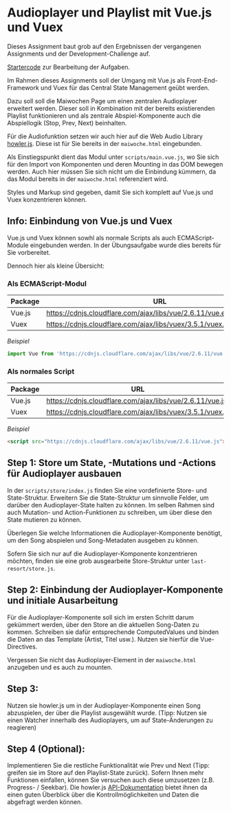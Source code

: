 # Audioplayer und Playlist mit Vue.js und Vuex

Dieses Assignment baut grob auf den Ergebnissen der vergangenen Assignments und der Development-Challenge auf.

[Startercode](https://github.com/jhfpereira/feature-playlist-vue-startercode) zur Bearbeitung der Aufgaben.


Im Rahmen dieses Assignments soll der Umgang mit Vue.js als Front-End-Framework und Vuex für das Central State Management geübt werden.

Dazu soll soll die Maiwochen Page um einen zentralen Audioplayer erweitert werden. Dieser soll in Kombination mit der bereits existierenden Playlist funktionieren und als zentrale Abspiel-Komponente auch die Abspiellogik (Stop, Prev, Next) beinhalten.

Für die Audiofunktion setzen wir auch hier auf die Web Audio Library [howler.js](https://howlerjs.com/). Diese ist für Sie bereits in der `maiwoche.html` eingebunden.


Als Einstiegspunkt dient das Modul unter `scripts/main.vue.js`, wo Sie sich für den Import von Komponenten und deren Mounting in das DOM bewegen werden. Auch hier müssen Sie sich nicht um die Einbindung kümmern, da das Modul bereits in der `maiwoche.html` referenziert wird.


Styles und Markup sind gegeben, damit Sie sich komplett auf Vue.js und Vuex konzentrieren können.


## Info: Einbindung von Vue.js und Vuex
Vue.js und Vuex können sowhl als normale Scripts als auch ECMAScript-Module eingebunden werden.
In der Übungsaufgabe wurde dies bereits für Sie vorbereitet.

Dennoch hier als kleine Übersicht:

### Als ECMAScript-Modul

| Package | URL                                                          |
| ------- | ------------------------------------------------------------ |
| Vue.js  | https://cdnjs.cloudflare.com/ajax/libs/vue/2.6.11/vue.esm.browser.js |
| Vuex    | https://cdnjs.cloudflare.com/ajax/libs/vuex/3.5.1/vuex.esm.browser.js |


*Beispiel* 
```javascript
import Vue from 'https://cdnjs.cloudflare.com/ajax/libs/vue/2.6.11/vue.esm.browser.js';
```


### Als normales Script

| Package | URL                                                          |
| ------- | ------------------------------------------------------------ |
| Vue.js  | https://cdnjs.cloudflare.com/ajax/libs/vue/2.6.11/vue.js |
| Vuex    | https://cdnjs.cloudflare.com/ajax/libs/vuex/3.5.1/vuex.js |


*Beispiel* 
```html
<script src="https://cdnjs.cloudflare.com/ajax/libs/vue/2.6.11/vue.js"></script>
```


## Step 1: Store um State, -Mutations und -Actions für Audioplayer ausbauen
In der `scripts/store/index.js` finden Sie eine vordefinierte Store- und State-Struktur.
Erweitern Sie die State-Struktur um sinnvolle Felder, um darüber den Audioplayer-State halten zu können.
Im selben Rahmen sind auch Mutation- und Action-Funktionen zu schreiben, um über diese den State mutieren zu können.

Überlegen Sie welche Informationen die Audioplayer-Komponente benötigt, um den Song abspielen und Song-Metadaten ausgeben zu können.


Sofern Sie sich nur auf die Audioplayer-Komponente konzentrieren möchten, finden sie eine grob ausgearbeite Store-Struktur unter `last-resort/store.js`.


## Step 2: Einbindung der Audioplayer-Komponente und initiale Ausarbeitung
Für die Audioplayer-Komponente soll sich im ersten Schritt darum gekümmert werden, über den Store an die aktuellen Song-Daten zu kommen.
Schreiben sie dafür entsprechende ComputedValues und binden die Daten an das Template (Artist, Titel usw.). Nutzen sie hierfür die Vue-Directives.

Vergessen Sie nicht das Audioplayer-Element in der `maiwoche.html` anzugeben und es auch zu mounten.


## Step 3: 
Nutzen sie howler.js um in der Audioplayer-Komponente einen Song abzuspielen, der über die Playlist ausgewählt wurde. (Tipp: Nutzen sie einen Watcher innerhalb des Audioplayers, um auf State-Änderungen zu reagieren)


## Step 4 (Optional): 
Implementieren Sie die restliche Funktionalität wie Prev und Next (Tipp: greifen sie im Store auf den Playlist-State zurück).
Sofern Ihnen mehr Funktionen einfallen, können Sie versuchen auch diese umzusetzen (z.B. Progress- / Seekbar).
Die howler.js [API-Dokumentation](https://github.com/goldfire/howler.js#documentation) bietet ihnen da einen guten Überblick über die Kontrollmöglichkeiten und Daten die abgefragt werden können.
